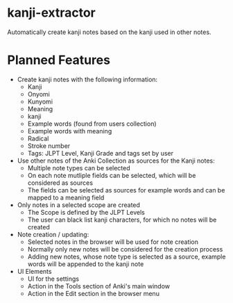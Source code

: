 # kanji-extractor
Automatically create kanji notes based on the kanji used in other notes.

# Planned Features

* Create kanji notes with the following information:
    * Kanji
    * Onyomi
    * Kunyomi
    * Meaning
    * kanji
    * Example words (found from users collection)
    * Example words with meaning
    * Radical
    * Stroke number
    * Tags: JLPT Level, Kanji Grade and tags set by user
* Use other notes of the Anki Collection as sources for the Kanji notes:
    * Multiple note types can be selected
    * On each note mutliple fields can be selected, which will be considered as sources
    * The fields can be selected as sources for example words and can be mapped to a meaning field
* Only notes in a selected scope are created
    * The Scope is defined by the JLPT Levels
    * The user can black list kanji characters, for which no notes will be created
* Note creation / updating:
    * Selected notes in the browser will be used for note creation
    * Normally only new notes will be considered for the creation process
    * Adding new notes, whose note type is selected as a source, example words will be appended to the kanji note
* UI Elements
    * UI for the settings
    * Action in the Tools section of Anki's main window
    * Action in the Edit section in the browser menu

